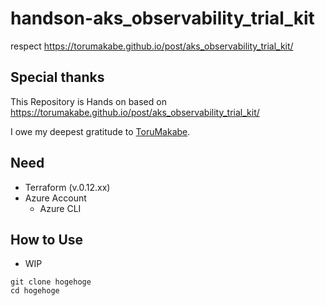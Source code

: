 # handson-aks_observability_trial_kit
respect https://torumakabe.github.io/post/aks_observability_trial_kit/

## Special thanks

This Repository is Hands on based on https://torumakabe.github.io/post/aks_observability_trial_kit/ 

I owe my deepest gratitude to [ToruMakabe](https://github.com/ToruMakabe).

## Need

+ Terraform (v.0.12.xx)
+ Azure Account
  + Azure CLI

## How to Use

+ WIP

```
git clone hogehoge
cd hogehoge
```
